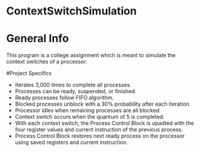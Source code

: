 # ContextSwitchSimulation

# General Info
This program is a college assignment which is meant to simulate the context switches of a processor.

#Project Specifics
- Iterates 3,000 times to complete all processes.
- Processes can be ready, suspended, or finished.
- Ready processes follow FIFO algorithm. 
- Blocked processes unblock with a 30% probability after each iteration.
- Processor idles when remaining processes are all blocked. 
- Context switch occurs when the quantum of 5 is completed.
- With each context switch, the Process Control Block is upadted with the four register values and current instruction of the previous process.
- Process Control Block restores next ready process on the processor using saved registers and current instruction.

